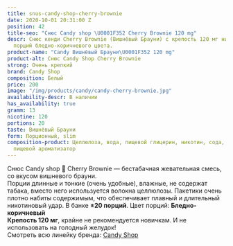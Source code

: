 ```yaml
---
title: snus-candy-shop-cherry-brownie
date: 2020-10-01 20:31:00 Z
position: 42
title-seo: "Снюс Candy shop \U0001F352 Cherry Brownie 120 mg"
descr: Снюс кенди Cherry Brownie (Вишнёвый Брауни) с крепость 120 мг никотина. 20
  порций бледно-коричневого цвета.
product-name: "Candy Вишнёвый Брауни\U0001F352 120 mg"
product-alt: Снюс Candy Shop Cherry Brownie
strong: Очень крепкий
brand: Candy Shop
composition: Белый
price: 200
image: "/img/products/candy/candy-cherry-brownie.jpg"
availability-descr: В наличии
has_availability: true
gramm: 13
nicotine: 120
portions: 20
taste: Вишнёвый Брауни
form: Порционный, slim
composition-product: Целлюлоза, вода, пищевой глицерин, никотин, сода, карбонат натрия,
  пищевой ароматизатор
---
```


Снюс Candy shop 🍒 Cherry Brownie — бестабачная жевательная смесь, со вкусом вишневого брауни.<br>
Порции длинные и тонкие (очень удобные),  влажные, не содержат табака, вместо него используется волокна целлюлозы. Пакетики очень плотно набиты содержимым, что обеспечивает плавный и длительный никотиновый удар. В банке **±20 порций**. Цвет порций: **Бледно-коричневый**<br>
**Крепость 120 мг**, крайне не рекомендуется новичкам. И не использовать на голодный желудок!<br>
Смотреть всю линейку бренда: <a href="/candy-shop-snus">Candy Shop</a>